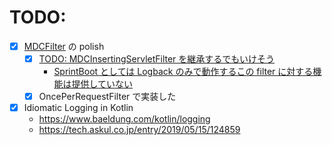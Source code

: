 # TODO:

- [x] [MDCFilter](src/main/kotlin/kiyotakeshi/com/example/playground/log/mdc/MDCFilter.kt) の polish
  - [x] [TODO: MDCInsertingServletFilter を継承するでもいけそう](https://logback.qos.ch/manual/mdc.html#mis)
    - [SprintBoot としては Logback のみで動作するこの filter に対する機能は提供していない](https://github.com/spring-projects/spring-boot/issues/7927#issuecomment-277008322)
  - [x] OncePerRequestFilter で実装した

- [x] Idiomatic Logging in Kotlin
  - https://www.baeldung.com/kotlin/logging
  - https://tech.askul.co.jp/entry/2019/05/15/124859
